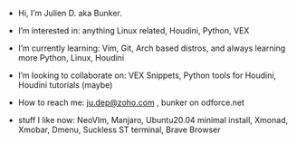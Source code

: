 - Hi, I’m Julien D. aka Bunker.
- I’m interested in: anything Linux related, Houdini, Python, VEX
- I’m currently learning: Vim, Git, Arch based distros, and always learning more Python, Linux, Houdini
- I’m looking to collaborate on: VEX Snippets, Python tools for Houdini, Houdini tutorials (maybe)
- How to reach me: ju.dep@zoho.com , bunker on odforce.net

- stuff I like now: NeoVIm, Manjaro, Ubuntu20.04 minimal install, Xmonad, Xmobar, Dmenu, Suckless ST terminal, Brave Browser
<!---
jdvfx/jdvfx is a ✨ special ✨ repository because its `README.md` (this file) appears on your GitHub profile.
You can click the Preview link to take a look at your changes.
--->
